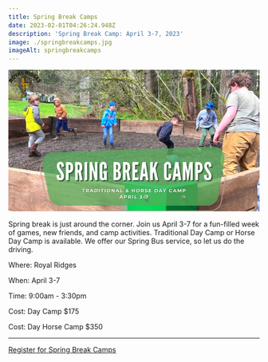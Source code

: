 ```yaml
---
title: Spring Break Camps
date: 2023-02-01T04:26:24.948Z
description: 'Spring Break Camp: April 3-7, 2023'
image: ./springbreakcamps.jpg
imageAlt: springbreakcamps
---
```


![springbreakcamps](springbreakcamps.jpg 'springbreakcamps')

<p className="my-4">Spring break is just around the corner. Join us April 3-7 for a fun-filled week of games, new friends, and camp activities. Traditional Day Camp or Horse Day Camp is available. We offer our Spring Bus service, so let us do the driving. </p>

<div className="text-center">
    <p className="my-2"><span className="font-semibold">Where:&nbsp;</span>Royal Ridges</p>
    <p className="mb-2"><span className="font-semibold">When:&nbsp;</span>April 3-7</p>
    <p className="mb-2"><span className="font-semibold">Time:&nbsp;</span>9:00am - 3:30pm</p>
    <p className="mb-2"><span className="font-semibold">Cost:&nbsp;</span>Day Camp $175</p>
    <p className="mb-2"><span className="font-semibold">Cost:&nbsp;</span>Day Horse Camp $350</p> 
</div>

<hr />

<div className='text-center mt-4'>
    <a 
        href='https://www.ultracamp.com/info/upcomingSessions.aspx?idCamp=1145&campCode=151&lnkCategory=Spring+Break+Camp'
        className='text-green-200 hover:text-indigo-400 hover:underline font-cursive text-2xl'
        target='_blank' 
        rel='noopener noreferrer'
    >Register for Spring Break Camps</a>
</div>
